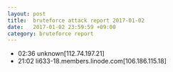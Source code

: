 ```yaml
---
layout: post
title:  bruteforce attack report 2017-01-02
date:   2017-01-02 23:59:59 +09:00
category: bruteforce report
---
```


* 02:36 unknown[112.74.197.21]
* 21:02 li633-18.members.linode.com[106.186.115.18]
